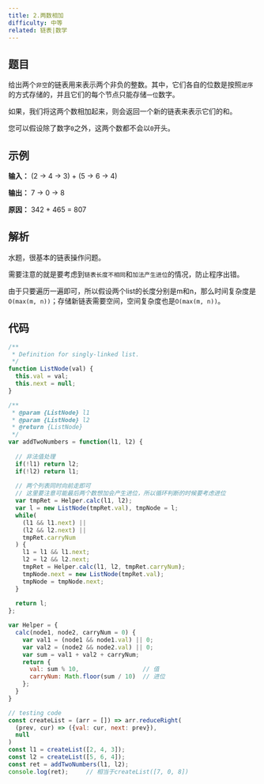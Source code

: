 ```yaml
---
title: 2.两数相加
difficulty: 中等
related: 链表|数学
---
```


## 题目

给出两个`非空`的链表用来表示两个非负的整数。其中，它们各自的位数是按照`逆序`的方式存储的，并且它们的每个节点只能存储`一位`数字。

如果，我们将这两个数相加起来，则会返回一个新的链表来表示它们的和。

您可以假设除了数字`0`之外，这两个数都不会以`0`开头。

## 示例

**输入：** (2 -> 4 -> 3) + (5 -> 6 -> 4)

**输出：** 7 -> 0 -> 8

**原因：** 342 + 465 = 807

## 解析

水题，很基本的链表操作问题。

需要注意的就是要考虑到`链表长度不相同`和`加法产生进位`的情况，防止程序出错。

由于只要遍历一遍即可，所以假设两个list的长度分别是m和n，那么时间复杂度是`O(max(m, n))`；存储新链表需要空间，空间复杂度也是`O(max(m, n))`。

## 代码

```javascript
/**
 * Definition for singly-linked list.
 */
function ListNode(val) {
  this.val = val;
  this.next = null;
}

/**
 * @param {ListNode} l1
 * @param {ListNode} l2
 * @return {ListNode}
 */
var addTwoNumbers = function(l1, l2) {
  
  // 非法值处理
  if(!l1) return l2;
  if(!l2) return l1;
  
  // 两个列表同时向前走即可
  // 这里要注意可能最后两个数想加会产生进位，所以循环判断的时候要考虑进位
  var tmpRet = Helper.calc(l1, l2);
  var l = new ListNode(tmpRet.val), tmpNode = l;
  while(
    (l1 && l1.next) ||
    (l2 && l2.next) ||
    tmpRet.carryNum
  ) {
    l1 = l1 && l1.next;
    l2 = l2 && l2.next;
    tmpRet = Helper.calc(l1, l2, tmpRet.carryNum);
    tmpNode.next = new ListNode(tmpRet.val);
    tmpNode = tmpNode.next;
  }
  
  return l;
};

var Helper = {
  calc(node1, node2, carryNum = 0) {
    var val1 = (node1 && node1.val) || 0;
    var val2 = (node2 && node2.val) || 0;
    var sum = val1 + val2 + carryNum;
    return {
      val: sum % 10,                  // 值
      carryNum: Math.floor(sum / 10)  // 进位
    };
  }
}

// testing code
const createList = (arr = []) => arr.reduceRight(
  (prev, cur) => ({val: cur, next: prev}),
  null
)
const l1 = createList([2, 4, 3]);
const l2 = createList([5, 6, 4]);
const ret = addTwoNumbers(l1, l2);
console.log(ret);     // 相当于createList([7, 0, 8])
```